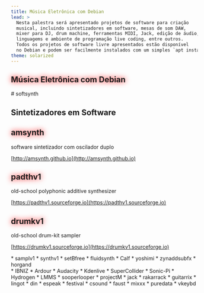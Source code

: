```yaml
---
title: Música Eletrônica com Debian
lead: >
  Nesta palestra será apresentado projetos de software para criação
  musical, incluindo sintetizadores em software, mesas de som DAW,
  mixer para DJ, drum machine, ferramentas MIDI, Jack, edição de áudio,
  linguagems e ambiente de programação live coding, entre outros.
  Todos os projetos de software livre apresentados estão disponível
  no Debian e podem ser facilmente instalados com um simples `apt install`.
theme: solarized
---
```


<section data-background="/files/ardour-screenshot.png">

<h1 class="box-green" style="text-shadow: 0px 0px 15px red">Música Eletrônica com Debian</h1>
</section>

<section>
# softsynth

## Sintetizadores em Software
</section>

<section data-background="/files/screenshots/amsynth.png">
<div class="box-green">
<h1 style="text-shadow: 0px 0px 15px red">amsynth</h1>

software sintetizador com oscilador duplo

[http://amsynth.github.io](http://amsynth.github.io)
</div>
</section>

<section data-background="/files/screenshots/padthv1.png">
<div class="box-green">
<h1 style="text-shadow: 0px 0px 15px red">padthv1</h1>

old-school polyphonic additive synthesizer

[https://padthv1.sourceforge.io](https://padthv1.sourceforge.io)
</div>
</section>

<section data-background="/files/screenshots/drumkv1.png">
<div class="box-green">
<h1 style="text-shadow: 0px 0px 15px red">drumkv1</h1>

old-school drum-kit sampler

[https://drumkv1.sourceforge.io](https://drumkv1.sourceforge.io)
</div>
</section>

<section>
* samplv1
* synthv1
* setBfree
* fluidsynth
* Calf
* yoshimi
* zynaddsubfx
* horgand
</section>

<section>
</section>

<section>
</section>

<section>
* IBNIZ
* Ardour
* Audacity
* Kdenlive
* SuperCollider
* Sonic-Pi
* Hydrogen
* LMMS
* sooperlooper
* projectM
* jack
* rakarrack
* guitarrix
* lingot
* din
* espeak
* festival
* csound
* faust
* mixxx
* puredata
* vkeybd
</section>

<section>
</section>

<section>
</section>

<section>
</section>

<section>
</section>

<section>
</section>

<section>
</section>

<section>
</section>

<section>
</section>

<section>
</section>

<section>
</section>

<section>
</section>

<section>
</section>

<section>
</section>

<section>
</section>

<section>
</section>

<section>
</section>
